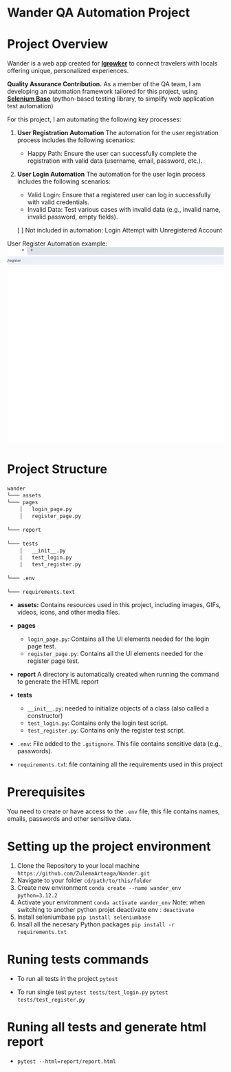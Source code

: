 # Wander QA Automation Project

# **Project Overview**
Wander is a web app created for [**Igrowker**](https://igrowker.com/) to connect travelers with locals offering unique, personalized experiences.

**Quality Assurance Contribution.**
As a member of the QA team, I am developing an automation framework tailored for this project, using [**Selenium Base**](https://seleniumbase.io/) (python-based testing library, to simplify web application test automation)

For this project, I am automating the following key processes:

1. **User Registration Automation**
	The automation for the user registration process includes the following scenarios:

	- Happy Path: Ensure the user can successfully complete the registration with valid data (username, email, password, etc.).

2. **User Login Automation**
	The automation for the user login process includes the following scenarios:

	- Valid Login: Ensure that a registered user can log in successfully with valid credentials.
	- Invalid Data: Test various cases with invalid data (e.g., invalid name, invalid password, empty fields).

	[ ] Not included in automation: Login Attempt with Unregistered Account

User Register Automation example:
![User Register Automation](assets/wander.gif)

# **Project Structure**
```
wander
└─── assets
└─── pages
	│   login_page.py
	│   register_page.py

└─── report

└─── tests
	│   __init__.py
	|   test_login.py
	|   test_register.py
   
└─── .env
  
└─── requirements.text

```
- **assets:**
Contains resources used in this project, including images, GIFs, videos, icons, and other media files.
- **pages**
  - `login_page.py`: Contains all the UI elements needed for the login page test.
  - `register_page.py`: Contains all the UI elements needed for the register page test.
- **report**
A directory is automatically created when running the command to generate the HTML report
  
- **tests**

	- `__init__.py`:  needed to initialize objects of a class (also called a constructor)
  - `test_login.py`: Contains only the login test script.
  - `test_register.py`: Contains only the register test script.

- `.env`: File added to the `.gitignore`. This file contains sensitive data (e.g., passwords).

- `requirements.tx`t: file containing all the requirements used in this project

# **Prerequisites**
You need to create or have access to the `.env` file, this file contains names, emails, passwords and other sensitive data.

# **Setting up the project environment**
1. Clone the Repository to your local machine
  `https://github.com/ZulemaArteaga/Wander.git`
2. Navigate to your folder
`cd/path/to/this/folder`
4. Create new environment
`conda create --name wander_env python=3.12.2`
5. Activate your environment
`conda activate wander_env`
 Note: when switching to another python projet
deactivate env : `deactivate`
7. Install seleniumbase
`pip install seleniumbase`
8. Insall all the necesary Python packages
	`pip install -r requirements.txt`

# **Runing tests commands**
 - To run all tests in the project
   `pytest`

- To run single test
`pytest tests/test_login.py`
`pytest tests/test_register.py `
# **Runing all tests and generate html report**
 - `pytest --html=report/report.html `
